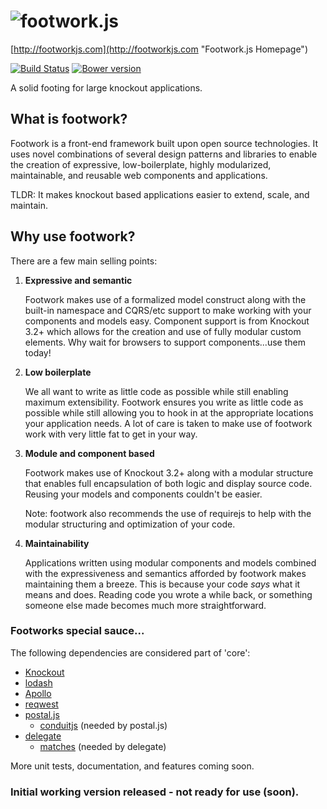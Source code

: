 ![footwork.js](https://raw.github.com/reflectiveSingleton/footwork/master/docs/images/gh-footwork-logo.png)
========
[http://footworkjs.com](http://footworkjs.com "Footwork.js Homepage")

[![Build Status](https://travis-ci.org/reflectiveSingleton/footwork.png?branch=master)](https://travis-ci.org/reflectiveSingleton/footwork) [![Bower version](https://badge.fury.io/bo/footwork.png)](http://badge.fury.io/bo/footwork)

A solid footing for large knockout applications.

## What is footwork?

Footwork is a front-end framework built upon open source technologies. It uses novel combinations of several design patterns and libraries to enable the creation of expressive, low-boilerplate, highly modularized, maintainable, and reusable web components and applications.

TLDR: It makes knockout based applications easier to extend, scale, and maintain.

## Why use footwork?
There are a few main selling points:

1. **Expressive and semantic**

    Footwork makes use of a formalized model construct along with the built-in namespace and CQRS/etc support to make working with your components and models easy. Component support is from Knockout 3.2+ which allows for the creation and use of fully modular custom elements. Why wait for browsers to support components...use them today!

2. **Low boilerplate**

    We all want to write as little code as possible while still enabling maximum extensibility. Footwork ensures you write as little code as possible while still allowing you to hook in at the appropriate locations your application needs. A lot of care is taken to make use of footwork work with very little fat to get in your way.

3. **Module and component based**

    Footwork makes use of Knockout 3.2+ along with a modular structure that enables full encapsulation of both logic and display source code. Reusing your models and components couldn't be easier.

    Note: footwork also recommends the use of requirejs to help with the modular structuring and optimization of your code.

4. **Maintainability**

    Applications written using modular components and models combined with the expressiveness and semantics afforded by footwork makes maintaining them a breeze. This is because your code *says* what it means and does. Reading code you wrote a while back, or something someone else made becomes much more straightforward.

### Footworks special sauce...

The following dependencies are considered part of 'core':

* [Knockout](http://knockoutjs.com/)
* [lodash](http://lodash.com/)
* [Apollo](https://github.com/toddmotto/apollo)
* [reqwest](https://github.com/ded/reqwest)
* [postal.js](https://github.com/postaljs/postal.js)
  * [conduitjs](https://github.com/ifandelse/ConduitJS) (needed by postal.js)
* [delegate](https://github.com/component/delegate)
  * [matches](https://github.com/necolas/matches.js) (needed by delegate)

More unit tests, documentation, and features coming soon.

### Initial working version released - not ready for use (soon).